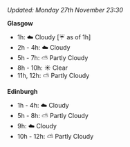 *Updated: Monday 27th November 23:30*

**Glasgow**

* 1h: :cloud: Cloudy [:umbrella: as of 1h]
* 2h - 4h: :cloud: Cloudy
* 5h - 7h: :partly_sunny: Partly Cloudy
* 8h - 10h: :sunny: Clear
* 11h, 12h: :partly_sunny: Partly Cloudy

**Edinburgh**

* 1h - 4h: :cloud: Cloudy
* 5h - 8h: :partly_sunny: Partly Cloudy
* 9h: :cloud: Cloudy
* 10h - 12h: :partly_sunny: Partly Cloudy
